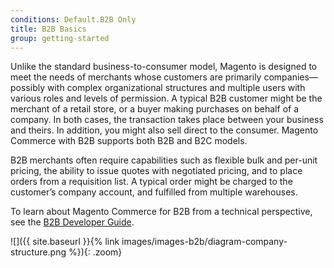 ```yaml
---
conditions: Default.B2B Only
title: B2B Basics
group: getting-started
---
```


Unlike the standard business-to-consumer model, Magento is designed to meet the needs of merchants whose customers are primarily companies—possibly with complex organizational structures and multiple users with various roles and levels of permission. A typical B2B customer might be the merchant of a retail store, or a buyer making purchases on behalf of a company. In both cases, the transaction takes place between your business and theirs. In addition, you might also sell direct to the consumer. Magento Commerce with B2B supports both B2B and B2C models.

B2B merchants often require capabilities such as flexible bulk and per-unit pricing, the ability to issue quotes with negotiated pricing, and to place orders from a requisition list. A typical order might be charged to the customer’s company account, and fulfilled from multiple warehouses.

To learn about Magento Commerce for B2B from a technical perspective, see the [B2B Developer Guide][1].

![]({{ site.baseurl }}{% link images/images-b2b/diagram-company-structure.png %}){: .zoom}

[1]: http://devdocs.magento.com/guides/v2.3/b2b/bk-b2b.html

